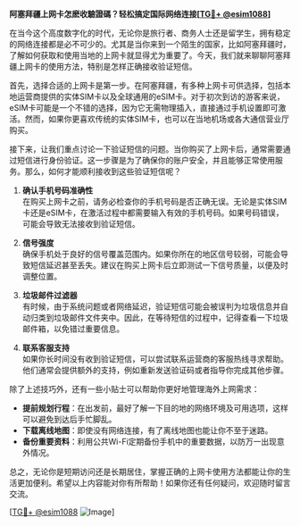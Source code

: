 **阿塞拜疆上网卡怎麽收驗證碼？轻松搞定国际网络连接[[TG💪+ @esim1088](https://t.me/s/esim1088)]**

在当今这个高度数字化的时代，无论你是旅行者、商务人士还是留学生，拥有稳定的网络连接都是必不可少的。尤其是当你来到一个陌生的国家，比如阿塞拜疆时，了解如何获取和使用当地的上网卡就显得尤为重要了。今天，我们就来聊聊阿塞拜疆上网卡的使用方法，特别是怎样正确接收验证短信。

首先，选择合适的上网卡是第一步。在阿塞拜疆，有多种上网卡可供选择，包括本地运营商提供的实体SIM卡以及全球通用的eSIM卡。对于初次到访的游客来说，eSIM卡可能是一个不错的选择，因为它无需物理插入，直接通过手机设置即可激活。然而，如果你更喜欢传统的实体SIM卡，也可以在当地机场或各大通信营业厅购买。

接下来，让我们重点讨论一下验证短信的问题。当你购买了上网卡后，通常需要通过短信进行身份验证。这一步骤是为了确保你的账户安全，并且能够正常使用服务。那么，如何才能顺利接收到这些验证短信呢？

1. **确认手机号码准确性**  
在购买上网卡之前，请务必检查你的手机号码是否正确无误。无论是实体SIM卡还是eSIM卡，在激活过程中都需要输入有效的手机号码。如果号码错误，可能会导致无法接收到验证短信。

2. **信号强度**  
确保手机处于良好的信号覆盖范围内。如果你所在的地区信号较弱，可能会导致短信延迟甚至丢失。建议在购买上网卡后立即测试一下信号质量，以便及时调整位置。

3. **垃圾邮件过滤器**  
有时候，由于系统问题或者网络延迟，验证短信可能会被误判为垃圾信息并自动归类到垃圾邮件文件夹中。因此，在等待短信的过程中，记得查看一下垃圾邮件箱，以免错过重要信息。

4. **联系客服支持**  
如果你长时间没有收到验证短信，可以尝试联系运营商的客服热线寻求帮助。他们通常会提供额外的支持，例如重新发送验证码或者指导你完成其他步骤。

除了上述技巧外，还有一些小贴士可以帮助你更好地管理海外上网需求：

- **提前规划行程**：在出发前，最好了解一下目的地的网络环境及可用选项，这样可以避免到达后手忙脚乱。
- **下载离线地图**：即使没有网络连接，有了离线地图也能让你不至于迷路。
- **备份重要资料**：利用公共Wi-Fi定期备份手机中的重要数据，以防万一出现意外情况。

总之，无论你是短期访问还是长期居住，掌握正确的上网卡使用方法都能让你的生活更加便利。希望以上内容能对你有所帮助！如果你还有任何疑问，欢迎随时留言交流。

[[TG💪+ @esim1088](https://t.me/s/esim1088) ![Image](https://i.postimg.cc/4NQfJmqS/Snipaste-2025-05-13-00-14-12.png)]